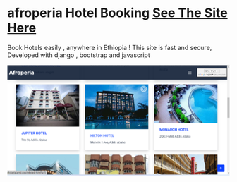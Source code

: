 # afroperia Hotel Booking [See The Site Here ]( https://afroperia.jarmii.com/ )
Book Hotels easily , anywhere in Ethiopia ! 
This site is fast and secure, Developed with django , bootstrap and javascript

![showcase](afroperia_hotel_picture.png)

